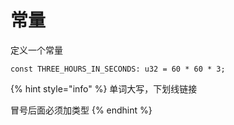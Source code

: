 # 常量

定义一个常量

```
const THREE_HOURS_IN_SECONDS: u32 = 60 * 60 * 3;
```

{% hint style="info" %}
单词大写，下划线链接

冒号后面必须加类型
{% endhint %}
